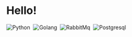 # Hello!

![Python](https://img.shields.io/badge/Python-14354C?style=for-the-badge&logo=python&logoColor=white)&nbsp;
![Golang](https://img.shields.io/badge/Golang-00ADD8?style=for-the-badge&logo=go&logoColor=white)&nbsp;
![RabbitMq](https://img.shields.io/badge/RabbitMq-FF6601?style=for-the-badge&logo=rabbitmq&logoColor=white)&nbsp;
![Postgresql](https://img.shields.io/badge/PostgreSQL-316192?style=for-the-badge&logo=postgresql&logoColor=white)&nbsp;
